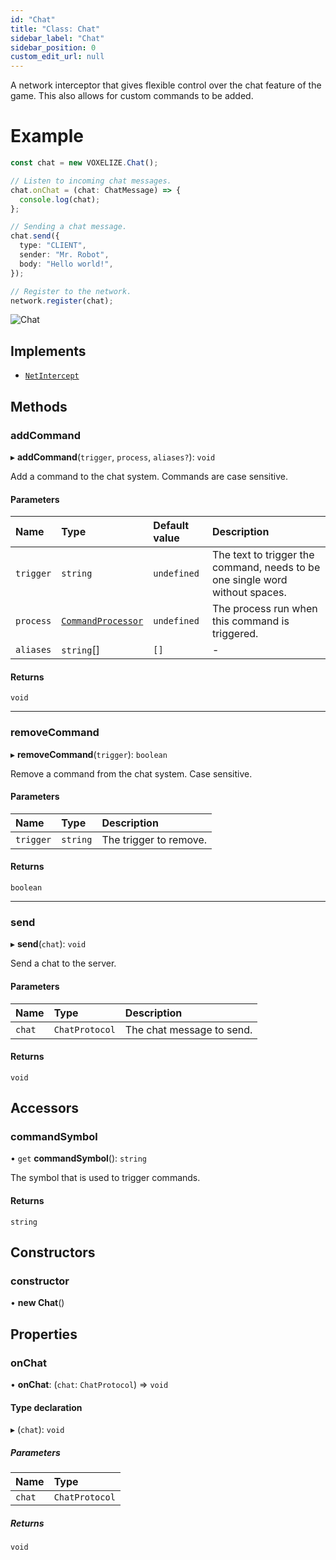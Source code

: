 ```yaml
---
id: "Chat"
title: "Class: Chat"
sidebar_label: "Chat"
sidebar_position: 0
custom_edit_url: null
---
```


A network interceptor that gives flexible control over the chat feature of
the game. This also allows for custom commands to be added.

# Example
```ts
const chat = new VOXELIZE.Chat();

// Listen to incoming chat messages.
chat.onChat = (chat: ChatMessage) => {
  console.log(chat);
};

// Sending a chat message.
chat.send({
  type: "CLIENT",
  sender: "Mr. Robot",
  body: "Hello world!",
});

// Register to the network.
network.register(chat);
```

![Chat](/img/docs/chat.png)

## Implements

- [`NetIntercept`](../interfaces/NetIntercept.md)

## Methods

### addCommand

▸ **addCommand**(`trigger`, `process`, `aliases?`): `void`

Add a command to the chat system. Commands are case sensitive.

#### Parameters

| Name | Type | Default value | Description |
| :------ | :------ | :------ | :------ |
| `trigger` | `string` | `undefined` | The text to trigger the command, needs to be one single word without spaces. |
| `process` | [`CommandProcessor`](../modules.md#commandprocessor-18) | `undefined` | The process run when this command is triggered. |
| `aliases` | `string`[] | `[]` | - |

#### Returns

`void`

___

### removeCommand

▸ **removeCommand**(`trigger`): `boolean`

Remove a command from the chat system. Case sensitive.

#### Parameters

| Name | Type | Description |
| :------ | :------ | :------ |
| `trigger` | `string` | The trigger to remove. |

#### Returns

`boolean`

___

### send

▸ **send**(`chat`): `void`

Send a chat to the server.

#### Parameters

| Name | Type | Description |
| :------ | :------ | :------ |
| `chat` | `ChatProtocol` | The chat message to send. |

#### Returns

`void`

## Accessors

### commandSymbol

• `get` **commandSymbol**(): `string`

The symbol that is used to trigger commands.

#### Returns

`string`

## Constructors

### constructor

• **new Chat**()

## Properties

### onChat

• **onChat**: (`chat`: `ChatProtocol`) => `void`

#### Type declaration

▸ (`chat`): `void`

##### Parameters

| Name | Type |
| :------ | :------ |
| `chat` | `ChatProtocol` |

##### Returns

`void`
